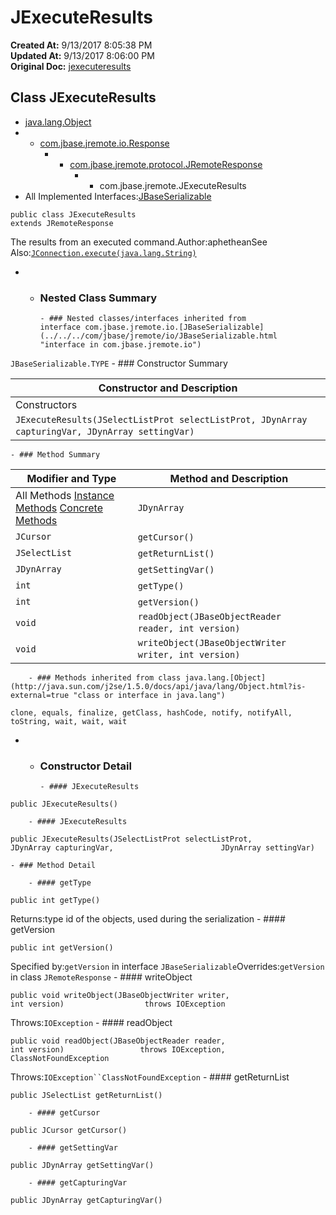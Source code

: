 # JExecuteResults

**Created At:** 9/13/2017 8:05:38 PM  
**Updated At:** 9/13/2017 8:06:00 PM  
**Original Doc:** [jexecuteresults](https://docs.jbase.com/39719-archive/jexecuteresults)  


## Class JExecuteResults

- [java.lang.Object](http://java.sun.com/j2se/1.5.0/docs/api/java/lang/Object.html?is-external=true "class or interface in java.lang")
- - [com.jbase.jremote.io.Response](../../../com/jbase/jremote/io/Response.html "class in com.jbase.jremote.io")
    - - [com.jbase.jremote.protocol.JRemoteResponse](../../../com/jbase/jremote/protocol/JRemoteResponse.html "class in com.jbase.jremote.protocol")
        - - com.jbase.jremote.JExecuteResults
- All Implemented Interfaces:[JBaseSerializable](../../../com/jbase/jremote/io/JBaseSerializable.html "interface in com.jbase.jremote.io")
```
public class JExecuteResults
extends JRemoteResponse
```

The results from an executed command.Author:aphetheanSee Also:[`JConnection.execute(java.lang.String)`](../../../com/jbase/jremote/JConnection.html#execute-java.lang.String-)
- - ### Nested Class Summary

        - ### Nested classes/interfaces inherited from interface com.jbase.jremote.io.[JBaseSerializable](../../../com/jbase/jremote/io/JBaseSerializable.html "interface in com.jbase.jremote.io")
`JBaseSerializable.TYPE`
    - ### Constructor Summary


| Constructor and Description |
| --- |
Constructors | `JExecuteResults()`  |
| `JExecuteResults(JSelectListProt selectListProt, JDynArray capturingVar, JDynArray settingVar)`  |
    - ### Method Summary


| Modifier and Type | Method and Description |
| --- | --- |
All Methods [Instance Methods](javascript%3Ashow%282%29;) [Concrete Methods](javascript%3Ashow%288%29;) | `JDynArray` | `getCapturingVar()`  |
| `JCursor` | `getCursor()`  |
| `JSelectList` | `getReturnList()`  |
| `JDynArray` | `getSettingVar()`  |
| `int` | `getType()`  |
| `int` | `getVersion()`  |
| `void` | `readObject(JBaseObjectReader reader, int version)`  |
| `void` | `writeObject(JBaseObjectWriter writer, int version)`  |


        - ### Methods inherited from class java.lang.[Object](http://java.sun.com/j2se/1.5.0/docs/api/java/lang/Object.html?is-external=true "class or interface in java.lang")
`clone, equals, finalize, getClass, hashCode, notify, notifyAll, toString, wait, wait, wait`
- - ### Constructor Detail

        - #### JExecuteResults

```
public JExecuteResults()
```
        - #### JExecuteResults

```
public JExecuteResults(JSelectListProt selectListProt,                        JDynArray capturingVar,                        JDynArray settingVar)
```
    - ### Method Detail

        - #### getType

```
public int getType()
```
Returns:type id of the objects, used during the serialization
        - #### getVersion

```
public int getVersion()
```
Specified by:`getVersion` in interface `JBaseSerializable`Overrides:`getVersion` in class `JRemoteResponse`
        - #### writeObject

```
public void writeObject(JBaseObjectWriter writer,                         int version)                  throws IOException
```
Throws:`IOException`
        - #### readObject

```
public void readObject(JBaseObjectReader reader,                        int version)                 throws IOException,                        ClassNotFoundException
```
Throws:`IOException``ClassNotFoundException`
        - #### getReturnList

```
public JSelectList getReturnList()
```
        - #### getCursor

```
public JCursor getCursor()
```
        - #### getSettingVar

```
public JDynArray getSettingVar()
```
        - #### getCapturingVar

```
public JDynArray getCapturingVar()
```


